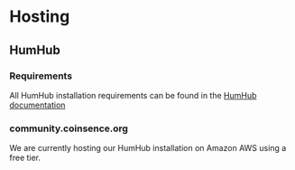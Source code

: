 # Hosting

## HumHub

### Requirements

All HumHub installation requirements can be found in the [HumHub documentation](http://docs.humhub.org/admin-requirements.html)

### community.coinsence.org

We are currently hosting our HumHub installation on Amazon AWS using a free tier. 




